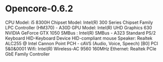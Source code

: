 # Opencore-0.6.2
CPU Model: i5 8300H
Chipset Model:
Intel(R) 300 Series Chipset Family LPC Controller (HM370) - A30D
GPU Model:
Intel(R) UHD Graphics 630
NVIDIA GeForce GTX 1050
SMBus : Intel(R) SMBus - A323
Standard PS/2 Keyboard
HID-Keyboard Device
HID-compliant mouse
Speaker: Realtek ALC255 @ Intel Cannon Point PCH - cAVS (Audio, Voice, Speech) [B0] PCI 5&0&0001
Wifi: Intel(R) Wireless-AC 9560 160MHz
Ethernet: Realtek PCIe GbE Family Controller
